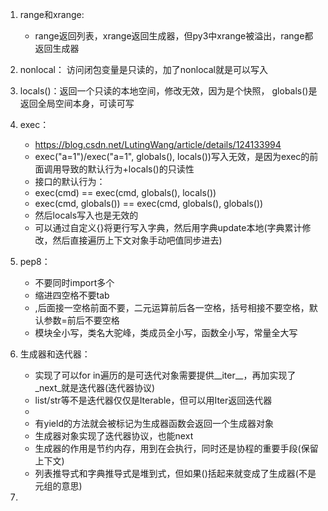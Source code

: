 1. range和xrange:
   - range返回列表，xrange返回生成器，但py3中xrange被溢出，range都返回生成器
  
2. nonlocal：
   访问闭包变量是只读的，加了nonlocal就是可以写入

3. locals()：返回一个只读的本地空间，修改无效，因为是个快照， globals()是返回全局空间本身，可读可写

4. exec：
   - https://blog.csdn.net/LutingWang/article/details/124133994
   - exec("a=1")/exec("a=1", globals(), locals())写入无效，是因为exec的前面调用导致的默认行为+locals()的只读性
   - 接口的默认行为：
   - exec(cmd) == exec(cmd, globals(), locals())
   - exec(cmd, globals()) == exec(cmd, globals(), globals())
   - 然后locals写入也是无效的
   - 可以通过自定义{}将更行写入字典，然后用字典update本地(字典累计修改，然后直接遍历上下文对象手动吧值同步进去)

5. pep8：
   - 不要同时import多个
   - 缩进四空格不要tab
   - ,后面接一空格前面不要，二元运算前后各一空格，括号相接不要空格，默认参数=前后不要空格
   - 模块全小写，类名大驼峰，类成员全小写，函数全小写，常量全大写

6. 生成器和迭代器：
   - 实现了可以for in遍历的是可迭代对象需要提供__iter__，再加实现了_next_就是迭代器(迭代器协议)
   - list/str等不是迭代器仅仅是Iterable，但可以用Iter返回迭代器
   - 
   - 有yield的方法就会被标记为生成器函数会返回一个生成器对象
   - 生成器对象实现了迭代器协议，也能next
   - 生成器的作用是节约内存，用到在会执行，同时还是协程的重要手段(保留上下文)
   - 列表推导式和字典推导式是堆到式，但如果()括起来就变成了生成器(不是元组的意思)


6. 
